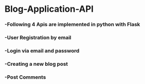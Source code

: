 # Blog-Application-API<br>

### -Following 4 Apis are implemented in python with Flask
### -User Registration by email
### -Login via email and password
### -Creating a new blog post
### -Post Comments

